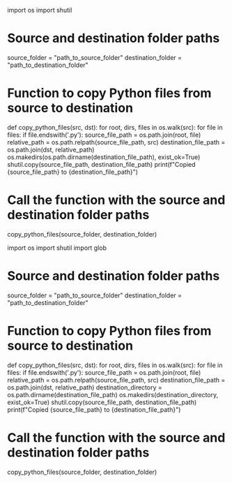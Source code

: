 import os
import shutil

# Source and destination folder paths
source_folder = "path_to_source_folder"
destination_folder = "path_to_destination_folder"

# Function to copy Python files from source to destination
def copy_python_files(src, dst):
    for root, dirs, files in os.walk(src):
        for file in files:
            if file.endswith('.py'):
                source_file_path = os.path.join(root, file)
                relative_path = os.path.relpath(source_file_path, src)
                destination_file_path = os.path.join(dst, relative_path)
                os.makedirs(os.path.dirname(destination_file_path), exist_ok=True)
                shutil.copy(source_file_path, destination_file_path)
                print(f"Copied {source_file_path} to {destination_file_path}")

# Call the function with the source and destination folder paths
copy_python_files(source_folder, destination_folder)







import os
import shutil
import glob

# Source and destination folder paths
source_folder = "path_to_source_folder"
destination_folder = "path_to_destination_folder"

# Function to copy Python files from source to destination
def copy_python_files(src, dst):
    for root, dirs, files in os.walk(src):
        for file in files:
            if file.endswith('.py'):
                source_file_path = os.path.join(root, file)
                relative_path = os.path.relpath(source_file_path, src)
                destination_file_path = os.path.join(dst, relative_path)
                destination_directory = os.path.dirname(destination_file_path)
                os.makedirs(destination_directory, exist_ok=True)
                shutil.copy(source_file_path, destination_file_path)
                print(f"Copied {source_file_path} to {destination_file_path}")

# Call the function with the source and destination folder paths
copy_python_files(source_folder, destination_folder)


